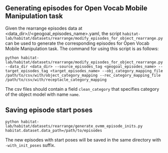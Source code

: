 ## Generating episodes for Open Vocab Mobile Manipulation task

Given the rearrange episodes data at <data_dir>/<split>/<geogoal_episodes_name>.yaml, the script `habitat-lab/habitat/datasets/rearrange/modify_episodes_for_object_rearrange.py` can be used to generate the corresponding episodes for Open Vocab Mobile Manipulation task. The command for using this script is as follows:

```
python habitat-lab/habitat/datasets/rearrange/modify_episodes_for_object_rearrange.py --data_dir <data_dir> --source_episodes_tag <geogoal_episodes_name> --target_episodes_tag <target_episodes_name> --obj_category_mapping_file /path/to/csv/with/object_category_mapping --rec_category_mapping_file /path/to/csv/with/receptacle_category_mapping
```

The csv files should contain a field `clean_category` that specifies category of the object model with name `name`.

## Saving episode start poses
```
python habitat-lab/habitat/datasets/rearrange/generate_ovmm_episode_inits.py habitat.dataset.data_path=/path/to/episodes
```
The new episodes with start poses will be saved in the same directory with `-with_init_poses` suffix.
